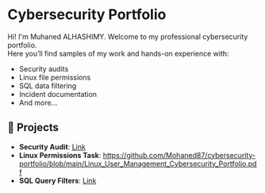 # Cybersecurity Portfolio

Hi! I'm Muhaned ALHASHIMY. Welcome to my professional cybersecurity portfolio.  
Here you’ll find samples of my work and hands-on experience with:

- Security audits
- Linux file permissions
- SQL data filtering
- Incident documentation
- And more...

## 📂 Projects
- **Security Audit**: [Link](soon)
- **Linux Permissions Task**: https://github.com/Mohaned87/cybersecurity-portfolio/blob/main/Linux_User_Management_Cybersecurity_Portfolio.pdf
- **SQL Query Filters**: [Link](soon)

